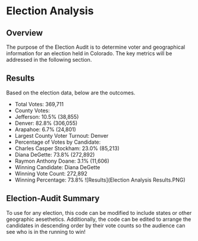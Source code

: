 # Election Analysis

## Overview
The purpose of the Election Audit is to determine voter and geographical information for an election held in Colorado. The key metrics will be addressed in the following section.

## Results
Based on the election data, below are the outcomes.
  * Total Votes: 369,711
  * County Votes:
   * Jefferson: 10.5% (38,855)
   * Denver: 82.8% (306,055)
   * Arapahoe: 6.7% (24,801)
  * Largest County Voter Turnout: Denver
  * Percentage of Votes by Candidate:
   * Charles Casper Stockham: 23.0% (85,213)
   * Diana DeGette: 73.8% (272,892)
   * Raymon Anthony Doane: 3.1% (11,606)
  * Winning Candidate: Diana DeGette
   * Winning Vote Count: 272,892
   * Winning Percentage: 73.8%
  ![Results](Election Analysis Results.PNG)
  
## Election-Audit Summary
To use for any election, this code can be modified to include states or other geographic aesethetics. Additionally, the code can be edited to arrange the candidates in descending order by their vote counts so the audience can see who is in the running to win!
